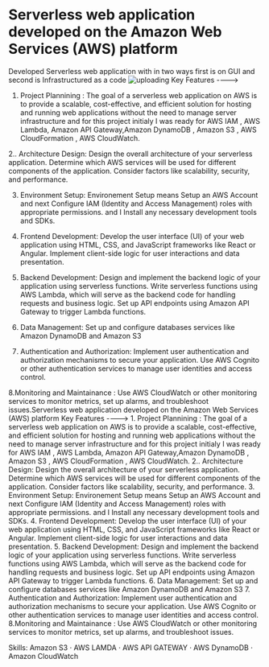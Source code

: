 # Serverless web application developed on the Amazon Web Services (AWS) platform 
Developed Serverless web application with in two ways first is on GUI and second is Infrastructured as a code 
![uploading]([Screenshot_2024-04-17_18_55_52.png])
Key Features ----> 
1. Project Plannining : The goal of a serverless web application on AWS is to provide a scalable, cost-effective, and efficient solution for hosting and running web applications without the need to manage server infrastructure and for this project initialy I was ready for AWS IAM , AWS Lambda, Amazon API Gateway,Amazon DynamoDB , Amazon S3 , AWS CloudFormation , AWS CloudWatch.

2.. Architecture Design: Design the overall architecture of your serverless application.
Determine which AWS services will be used for different components of the application.
Consider factors like scalability, security, and performance.

3. Environment Setup: Environement Setup means Setup an AWS Account and next Configure IAM (Identity and Access Management) roles with appropriate permissions.
and I Install any necessary development tools and SDKs.

4. Frontend Development:
Develop the user interface (UI) of your web application using HTML, CSS, and JavaScript frameworks like React or Angular.
Implement client-side logic for user interactions and data presentation.

5. Backend Development: 
Design and implement the backend logic of your application using serverless functions.
Write serverless functions using AWS Lambda, which will serve as the backend code for handling requests and business logic.
Set up API endpoints using Amazon API Gateway to trigger Lambda functions.

6. Data Management: Set up and configure databases services like Amazon DynamoDB and Amazon S3

7. Authentication and Authorization:
Implement user authentication and authorization mechanisms to secure your application.
Use AWS Cognito or other authentication services to manage user identities and access control.

8.Monitoring and Maintainance : Use AWS CloudWatch or other monitoring services to monitor metrics, set up alarms, and troubleshoot issues.Serverless web application developed on the Amazon Web Services (AWS) platform Key Features ----> 1. Project Plannining : The goal of a serverless web application on AWS is to provide a scalable, cost-effective, and efficient solution for hosting and running web applications without the need to manage server infrastructure and for this project initialy I was ready for AWS IAM , AWS Lambda, Amazon API Gateway,Amazon DynamoDB , Amazon S3 , AWS CloudFormation , AWS CloudWatch. 2.. Architecture Design: Design the overall architecture of your serverless application. Determine which AWS services will be used for different components of the application. Consider factors like scalability, security, and performance. 3. Environment Setup: Environement Setup means Setup an AWS Account and next Configure IAM (Identity and Access Management) roles with appropriate permissions. and I Install any necessary development tools and SDKs. 4. Frontend Development: Develop the user interface (UI) of your web application using HTML, CSS, and JavaScript frameworks like React or Angular. Implement client-side logic for user interactions and data presentation. 5. Backend Development: Design and implement the backend logic of your application using serverless functions. Write serverless functions using AWS Lambda, which will serve as the backend code for handling requests and business logic. Set up API endpoints using Amazon API Gateway to trigger Lambda functions. 6. Data Management: Set up and configure databases services like Amazon DynamoDB and Amazon S3 7. Authentication and Authorization: Implement user authentication and authorization mechanisms to secure your application. Use AWS Cognito or other authentication services to manage user identities and access control. 8.Monitoring and Maintainance : Use AWS CloudWatch or other monitoring services to monitor metrics, set up alarms, and troubleshoot issues.

Skills: Amazon S3 · AWS LAMDA · AWS API GATEWAY · AWS DynamoDB · Amazon CloudWatch
